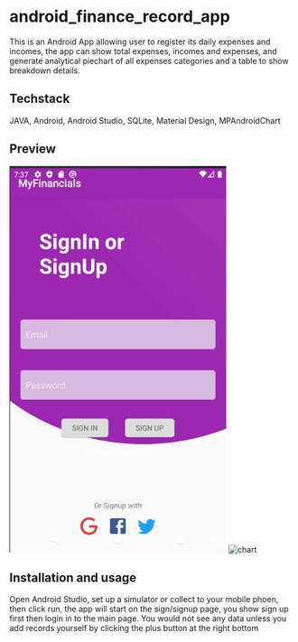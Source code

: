 # android_finance_record_app
This is an Android App allowing user to register its daily expenses and incomes, the app can show total expenses, incomes and expenses, and generate analytical piechart of all expenses categories and a table to show breakdown details.

## Techstack
JAVA, Android, Android Studio, SQLite, Material Design, MPAndroidChart

## Preview
![login](preview1.PNG)
![chart](preview.PNG)

## Installation and usage
Open Android Studio, set up a simulator or collect to your mobile phoen, then click run, the app will start on the sign/signup page, you show sign up first then login in to the main page. You would not see any data unless you add records yourself by clicking the plus button at the right bottom
